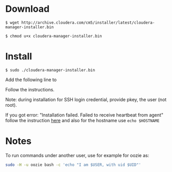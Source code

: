 
# Download

`$ wget http://archive.cloudera.com/cm5/installer/latest/cloudera-manager-installer.bin`

`$ chmod u+x cloudera-manager-installer.bin`

# Install

`$ sudo ./cloudera-manager-installer.bin`

Add the following line to 

Follow the instructions.

Note: during installation for SSH login credential, provide pkey, the user (not root).

If you got error:  "Installation failed. Failed to receive heartbeat from agent"
follow the instruction [here](http://scotthuan.blogspot.de/2015/06/cloudera-installation-error.html) 
and also for the hostname use `echo $HOSTNAME`


# Notes

To run commands under another user, use for example for oozie as:

```bash
sudo -H -u oozie bash -c 'echo "I am $USER, with uid $UID"' 
```

